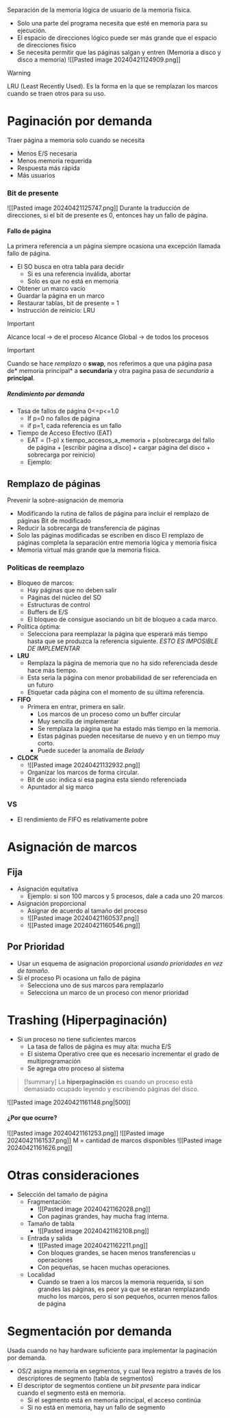 Separación de la memoria lógica de usuario de la memoria física.

- Solo una parte del programa necesita que esté en memoria para su ejecución.
- El espacio de direcciones lógico puede ser más grande que el espacio de direcciones físico
- Se necesita permitir que las páginas salgan y entren (Memoria a disco y disco a memoria)
![[Pasted image 20240421124909.png]]
>[!warning]
>LRU (Least Recently Used). Es la forma en la que se remplazan los marcos cuando se traen otros para su uso.

# Paginación por demanda
Traer página a memoria solo cuando se necesita
- Menos E/S necesaria
- Menos memoria requerida
- Respuesta más rápida
- Más usuarios
### Bit de presente
![[Pasted image 20240421125747.png]]
Durante la traducción de direcciones, si el bit de presente es 0, entonces hay un fallo de página.
#### Fallo de página
La primera referencia a un página siempre ocasiona una excepción llamada fallo de página.
- El SO busca en otra tabla para decidir
	- Si es una referencia inválida, abortar
	- Solo es que no está en memoria
- Obtener un marco vacío
- Guardar la página en un marco
- Restaurar tablas, bit de presente = 1
- Instrucción de reinicio: LRU
>[!important]
>Alcance local -> de el proceso
>Alcance Global -> de todos los procesos

>[!important] 
>Cuando se hace *remplazo* o **swap**, nos referimos a que una página pasa de* memoria principal* a **secundaria** y otra pagina pasa de *secundaria* a **principal**.
##### Rendimiento por demanda
- Tasa de fallos de página 0<=p<=1.0
	- If p=0 no fallos de página
	- if p=1, cada referencia es un fallo
- Tiempo de Acceso Efectivo (EAT)
	- EAT = (1-p) x tiempo_accesos_a_memoria + p(sobrecarga del fallo de página + [escribir página a disco] + cargar página del disco + sobrecarga por reinicio)
	- Ejemplo:
## Remplazo de páginas
Prevenir la sobre-asignación de memoria
- Modificando la rutina de fallos de página para incluir el remplazo de páginas
Bit de modificado
- Reducir la sobrecarga de transferencia de páginas
- Solo las páginas modificadas se escriben en disco
El remplazo de páginas completa la separación entre memoria lógica y memoria física
- Memoria virtual más grande que la memoria física.

### Politicas de reemplazo
- Bloqueo de marcos:
	- Hay páginas que no deben salir
	- Páginas del núcleo del SO
	- Estructuras de control
	- Buffers de E/S
	- El bloqueo de consigue asociando un bit de bloqueo a cada marco.
- Política óptima:
	- Selecciona para reemplazar la página que esperará más tiempo hasta que se produzca la referencia siguiente. *ESTO ES IMPOSIBLE DE IMPLEMENTAR*
- **LRU**
	- Remplaza la página de memoria que no ha sido referenciada desde hace más tiempo.
	- Esta seria la página con menor probabilidad de ser referenciada en un futuro
	- Etiquetar cada página con el momento de su última referencia.
- **FIFO**
	- Primera en entrar, primera en salir.
		- Los marcos de un proceso como un buffer circular
		- Muy sencilla de implementar
		- Se remplaza la página que ha estado más tiempo en la memoria.
		- Estas páginas pueden necesitarse de nuevo y en un tiempo muy corto.
		- Puede suceder la anomalía de *Belady*
- **CLOCK**
	- ![[Pasted image 20240421132932.png]]
	- Organizar los marcos de forma circular.
	- Bit de uso: indica si esa pagina esta siendo referenciada
	- Apuntador al sig marco
### VS
- El rendimiento de FIFO es relativamente pobre

# Asignación de marcos
## Fija
- Asignación equitativa
	- Ejemplo: si son 100 marcos y 5 procesos, dale a cada uno 20 marcos
- Asignación proporcional
	- Asignar de acuerdo al tamaño del proceso
	- ![[Pasted image 20240421160537.png]]
	- ![[Pasted image 20240421160546.png]]
## Por Prioridad
- Usar un esquema de asignación proporcional *usando prioridades en vez de tamaño*.
- Si el proceso Pi ocasiona un fallo de página
	- Selecciona uno de sus marcos para remplazarlo
	- Selecciona un marco de un proceso con menor prioridad
# Trashing (Hiperpaginación)
- Si un proceso no tiene suficientes marcos
	- La tasa de fallos de página es muy alta: mucha E/S
	- El sistema Operativo cree que es necesario incrementar el grado de multiprogramación
	- Se agrega otro proceso al sistema
>[!summary]
>La **hiperpaginación** es cuando un proceso está demasiado ocupado leyendo y escribiendo páginas del disco.

![[Pasted image 20240421161148.png|500]]
#### ¿Por que ocurre?
![[Pasted image 20240421161253.png]]
![[Pasted image 20240421161537.png]]
M = cantidad de marcos disponibles
![[Pasted image 20240421161626.png]]
# Otras consideraciones
- Selección del tamaño de página
	- Fragmentación:
		- ![[Pasted image 20240421162028.png]]
		- Con paginas grandes, hay mucha frag interna.
	- Tamaño de tabla
		- ![[Pasted image 20240421162108.png]]
	- Entrada y salida
		- ![[Pasted image 20240421162211.png]]
		- Con bloques grandes, se hacen menos transferencias u operaciones
		- Con pequeñas, se hacen muchas operaciones.
	- Localidad
		- Cuando se traen a los marcos la memoria requerida, si son grandes las páginas, es peor ya que se estaran remplazando mucho los marcos, pero si son pequeños, ocurren menos fallos de página
# Segmentación por demanda
Usada cuando no hay hardware suficiente para implementar la paginación por demanda.
- OS/2 asigna memoria en segmentos, y cual lleva registro a través de los descriptores de segmento (tabla de segmentos)
- El descriptor de segmentos contiene un *bit presente* para indicar cuando el segmento está en memoria.
	- Si el segmento está en memoria principal, el acceso continúa
	- Si no está en memoria, hay un fallo de segmento
